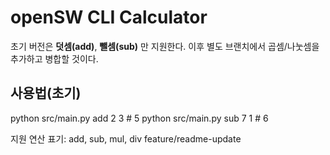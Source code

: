 # openSW CLI Calculator

초기 버전은 **덧셈(add)**, **뺄셈(sub)** 만 지원한다.
이후 별도 브랜치에서 곱셈/나눗셈을 추가하고 병합할 것이다.

## 사용법(초기)

python src/main.py add 2 3   # 5
python src/main.py sub 7 1   # 6

지원 연산 표기: add, sub, mul, div
feature/readme-update
